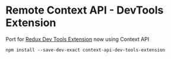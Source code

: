 # Remote Context API - DevTools Extension

Port for [Redux Dev Tools Extension](https://github.com/zalmoxisus/remote-redux-devtools) now using Context API

```
npm install --save-dev-exact context-api-dev-tools-extension
```
